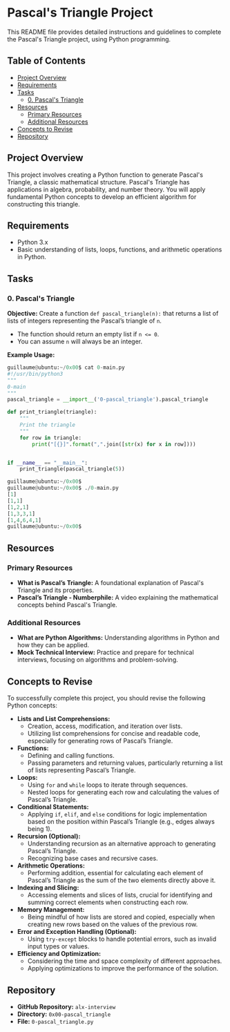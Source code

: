 # Pascal's Triangle Project

This README file provides detailed instructions and guidelines to complete the Pascal's Triangle project, using Python programming.

## Table of Contents

- [Project Overview](#project-overview)
- [Requirements](#requirements)
- [Tasks](#tasks)
  - [0. Pascal's Triangle](#0-pascals-triangle)
- [Resources](#resources)
  - [Primary Resources](#primary-resources)
  - [Additional Resources](#additional-resources)
- [Concepts to Revise](#concepts-to-revise)
- [Repository](#repository)

## Project Overview

This project involves creating a Python function to generate Pascal's Triangle, a classic mathematical structure. Pascal's Triangle has applications in algebra, probability, and number theory. You will apply fundamental Python concepts to develop an efficient algorithm for constructing this triangle.

## Requirements

- Python 3.x
- Basic understanding of lists, loops, functions, and arithmetic operations in Python.

## Tasks

### 0. Pascal's Triangle

**Objective:** Create a function `def pascal_triangle(n):` that returns a list of lists of integers representing the Pascal’s triangle of `n`.

- The function should return an empty list if `n <= 0`.
- You can assume `n` will always be an integer.

**Example Usage:**

```python
guillaume@ubuntu:~/0x00$ cat 0-main.py
#!/usr/bin/python3
"""
0-main
"""
pascal_triangle = __import__('0-pascal_triangle').pascal_triangle

def print_triangle(triangle):
    """
    Print the triangle
    """
    for row in triangle:
        print("[{}]".format(",".join([str(x) for x in row])))


if __name__ == "__main__":
    print_triangle(pascal_triangle(5))

guillaume@ubuntu:~/0x00$ 
guillaume@ubuntu:~/0x00$ ./0-main.py
[1]
[1,1]
[1,2,1]
[1,3,3,1]
[1,4,6,4,1]
guillaume@ubuntu:~/0x00$ 
```

## Resources

### Primary Resources

- **What is Pascal’s Triangle:** A foundational explanation of Pascal's Triangle and its properties.
- **Pascal’s Triangle - Numberphile:** A video explaining the mathematical concepts behind Pascal's Triangle.

### Additional Resources

- **What are Python Algorithms:** Understanding algorithms in Python and how they can be applied.
- **Mock Technical Interview:** Practice and prepare for technical interviews, focusing on algorithms and problem-solving.

## Concepts to Revise

To successfully complete this project, you should revise the following Python concepts:

- **Lists and List Comprehensions:**
  - Creation, access, modification, and iteration over lists.
  - Utilizing list comprehensions for concise and readable code, especially for generating rows of Pascal’s Triangle.
- **Functions:**
  - Defining and calling functions.
  - Passing parameters and returning values, particularly returning a list of lists representing Pascal’s Triangle.
- **Loops:**
  - Using `for` and `while` loops to iterate through sequences.
  - Nested loops for generating each row and calculating the values of Pascal’s Triangle.
- **Conditional Statements:**
  - Applying `if`, `elif`, and `else` conditions for logic implementation based on the position within Pascal’s Triangle (e.g., edges always being 1).
- **Recursion (Optional):**
  - Understanding recursion as an alternative approach to generating Pascal’s Triangle.
  - Recognizing base cases and recursive cases.
- **Arithmetic Operations:**
  - Performing addition, essential for calculating each element of Pascal’s Triangle as the sum of the two elements directly above it.
- **Indexing and Slicing:**
  - Accessing elements and slices of lists, crucial for identifying and summing correct elements when constructing each row.
- **Memory Management:**
  - Being mindful of how lists are stored and copied, especially when creating new rows based on the values of the previous row.
- **Error and Exception Handling (Optional):**
  - Using `try-except` blocks to handle potential errors, such as invalid input types or values.
- **Efficiency and Optimization:**
  - Considering the time and space complexity of different approaches.
  - Applying optimizations to improve the performance of the solution.

## Repository

- **GitHub Repository:** `alx-interview`
- **Directory:** `0x00-pascal_triangle`
- **File:** `0-pascal_triangle.py`
